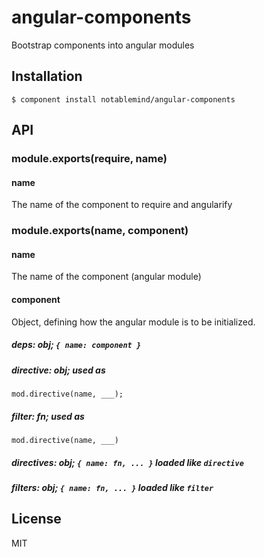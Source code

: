 
# angular-components

  Bootstrap components into angular modules

## Installation

    $ component install notablemind/angular-components

## API

### module.exports(require, name)

#### name

The name of the component to require and angularify

### module.exports(name, component)

#### name

The name of the component (angular module)

#### component

Object, defining how the angular module is to be initialized.

##### deps: obj; `{ name: component }`

##### directive: obj; used as

    mod.directive(name, ___);

##### filter: fn; used as

    mod.directive(name, ___)

##### directives: obj; `{ name: fn, ... }` loaded like `directive`
##### filters: obj; `{ name: fn, ... }` loaded like `filter`

## License

  MIT
